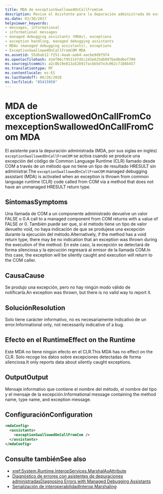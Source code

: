 ```yaml
---
title: MDA de exceptionSwallowedOnCallFromCom
description: Revise el Asistente para la depuración administrada de exceptionSwallowedOnCallFromCOM en .NET. Este MDA se produce si se produce una excepción, pero no hay ninguna manera adecuada de notificarla.
ms.date: 03/30/2017
helpviewer_keywords:
- messages, informational
- informational messages
- managed debugging assistants (MDAs), exceptions
- exception handling, managed debugging assistants
- MDAs (managed debugging assistants), exceptions
- ExceptionSwallowedOnCallFromCOM MDA
ms.assetid: 55d6ab12-f251-4aab-aa64-aacbe9d9f974
ms.openlocfilehash: 434f06cf953147d5c245e625db997bed6dbef700
ms.sourcegitcommit: a2c8b19e813a52b91facbb5d7e3c062c7188b457
ms.translationtype: MT
ms.contentlocale: es-ES
ms.lasthandoff: 06/26/2020
ms.locfileid: "85415958"
---
```

# <a name="exceptionswallowedoncallfromcom-mda"></a><span data-ttu-id="d526b-104">MDA de exceptionSwallowedOnCallFromCom</span><span class="sxs-lookup"><span data-stu-id="d526b-104">exceptionSwallowedOnCallFromCom MDA</span></span>
<span data-ttu-id="d526b-105">El asistente para la depuración administrada (MDA, por sus siglas en inglés) `exceptionSwallowedOnCallFromCOM` se activa cuando se produce una excepción del código de Common Language Runtime (CLR) llamado desde COM a través de un método que no tiene un tipo de resultado HRESULT sin administrar.</span><span class="sxs-lookup"><span data-stu-id="d526b-105">The `exceptionSwallowedOnCallFromCOM` managed debugging assistant (MDA) is activated when an exception is thrown from common language runtime (CLR) code called from COM via a method that does not have an unmanaged HRESULT return type.</span></span>  
  
## <a name="symptoms"></a><span data-ttu-id="d526b-106">Síntomas</span><span class="sxs-lookup"><span data-stu-id="d526b-106">Symptoms</span></span>  
 <span data-ttu-id="d526b-107">Una llamada de COM a un componente administrado devuelve un valor FALSE o 0.</span><span class="sxs-lookup"><span data-stu-id="d526b-107">A call to a managed component from COM returns with a value of FALSE or 0.</span></span> <span data-ttu-id="d526b-108">También puede ser que, si el método tiene un tipo de valor devuelto void, no haya indicación de que se produjese una excepción durante la ejecución del método.</span><span class="sxs-lookup"><span data-stu-id="d526b-108">Alternatively, if the method has a void return type, there may be no indication that an exception was thrown during the execution of the method.</span></span> <span data-ttu-id="d526b-109">En este caso, la excepción se detectará de forma silenciosa y la ejecución regresará al emisor de la llamada COM.</span><span class="sxs-lookup"><span data-stu-id="d526b-109">In this case, the exception will be silently caught and execution will return to the COM caller.</span></span>  
  
## <a name="cause"></a><span data-ttu-id="d526b-110">Causa</span><span class="sxs-lookup"><span data-stu-id="d526b-110">Cause</span></span>  
 <span data-ttu-id="d526b-111">Se produjo una excepción, pero no hay ningún modo válido de notificarla.</span><span class="sxs-lookup"><span data-stu-id="d526b-111">An exception was thrown, but there is no valid way to report it.</span></span>  
  
## <a name="resolution"></a><span data-ttu-id="d526b-112">Solución</span><span class="sxs-lookup"><span data-stu-id="d526b-112">Resolution</span></span>  
 <span data-ttu-id="d526b-113">Solo tiene carácter informativo, no es necesariamente indicativo de un error.</span><span class="sxs-lookup"><span data-stu-id="d526b-113">Informational only, not necessarily indicative of a bug.</span></span>  
  
## <a name="effect-on-the-runtime"></a><span data-ttu-id="d526b-114">Efecto en el Runtime</span><span class="sxs-lookup"><span data-stu-id="d526b-114">Effect on the Runtime</span></span>  
 <span data-ttu-id="d526b-115">Este MDA no tiene ningún efecto en el CLR.</span><span class="sxs-lookup"><span data-stu-id="d526b-115">This MDA has no effect on the CLR.</span></span> <span data-ttu-id="d526b-116">Solo recoge los datos sobre excepciones detectadas de forma silenciosa.</span><span class="sxs-lookup"><span data-stu-id="d526b-116">It only reports data about silently caught exceptions.</span></span>  
  
## <a name="output"></a><span data-ttu-id="d526b-117">Output</span><span class="sxs-lookup"><span data-stu-id="d526b-117">Output</span></span>  
 <span data-ttu-id="d526b-118">Mensaje informativo que contiene el nombre del método, el nombre del tipo y el mensaje de la excepción.</span><span class="sxs-lookup"><span data-stu-id="d526b-118">Informational message containing the method name, type name, and exception message.</span></span>  
  
## <a name="configuration"></a><span data-ttu-id="d526b-119">Configuración</span><span class="sxs-lookup"><span data-stu-id="d526b-119">Configuration</span></span>  
  
```xml  
<mdaConfig>  
  <assistants>  
    <exceptionSwallowedOnCallFromCom />  
  </assistants>  
</mdaConfig>  
```  
  
## <a name="see-also"></a><span data-ttu-id="d526b-120">Consulte también</span><span class="sxs-lookup"><span data-stu-id="d526b-120">See also</span></span>

- <xref:System.Runtime.InteropServices.MarshalAsAttribute>
- [<span data-ttu-id="d526b-121">Diagnóstico de errores con asistentes de depuraciones administradas</span><span class="sxs-lookup"><span data-stu-id="d526b-121">Diagnosing Errors with Managed Debugging Assistants</span></span>](diagnosing-errors-with-managed-debugging-assistants.md)
- [<span data-ttu-id="d526b-122">Serialización de interoperabilidad</span><span class="sxs-lookup"><span data-stu-id="d526b-122">Interop Marshaling</span></span>](../interop/interop-marshaling.md)

